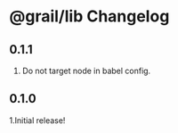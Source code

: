 # @grail/lib Changelog

## 0.1.1

1.  Do not target node in babel config.

## 0.1.0

1.Initial release!
